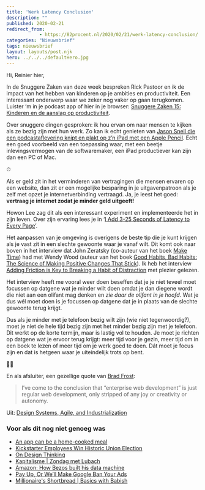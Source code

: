 ```yaml
---
title: 'Werk Latency Conclusion'
description: ""
published: 2020-02-21
redirect_from: 
            - https://82procent.nl/2020/02/21/werk-latency-conclusion/
categories: "Nieuwsbrief"
tags: nieuwsbrief	
layout: layouts/post.njk
hero: ../../../defaultHero.jpg
---
```

<!-- wp:paragraph -->

Hi, Reinier hier,

<!-- /wp:paragraph -->

<!-- wp:paragraph -->

In de Snuggere Zaken van deze week bespreken Rick Pastoor en ik de impact van het hebben van kinderen op je ambities en productiviteit. Een interessant onderwerp waar we zeker nog vaker op gaan terugkomen. Luister ‘m in je podcast app of hier in je browser: [Snuggere Zaken 15: Kinderen en de aanslag op productiviteit](https://www.snuggerezaken.nl/15).

<!-- /wp:paragraph -->

<!-- wp:paragraph -->

Over snuggere dingen gesproken: ik hou ervan om naar mensen te kijken als ze bezig zijn met hun werk. Zo kan ik echt genieten van [Jason Snell die een podcastaflevering knipt en plakt op z’n iPad met een Apple Pencil](https://youtu.be/675gW3a0IAc). Echt een goed voorbeeld van een toepassing waar, met een beetje inlevingsvermogen van de softwaremaker, een iPad productiever kan zijn dan een PC of Mac.

<!-- /wp:paragraph -->

<!-- wp:paragraph -->

⏱

<!-- /wp:paragraph -->

<!-- wp:paragraph -->

Als er geld zit in het verminderen van vertragingen die mensen ervaren op een website, dan zit er een mogelijke besparing in je uitgavenpatroon als je zelf met opzet je internetverbinding vertraagd. Ja, je leest het goed: **vertraag je internet zodat je minder geld uitgeeft!**

<!-- /wp:paragraph -->

<!-- wp:paragraph -->

Howon Lee zag dit als een interessant experiment en implementeerde het in zijn leven. Over zijn ervaring lees je in ‘[I Add 3-25 Seconds of Latency to Every Page](https://howonlee.github.io/2020/02/12/I-20Add-2020-20Seconds-20of-20Latency-20to-20Every-20Website-20I-20Visit.html)’.

<!-- /wp:paragraph -->

<!-- wp:paragraph -->

Het aanpassen van je omgeving is overigens de beste tip die je kunt krijgen als je vast zit in een slechte gewoonte waar je vanaf wilt. Dit komt ook naar boven in het interview dat John Zeratsky (co-auteur van het boek [Make Time](https://www.goodreads.com/book/show/37880811-make-time)) had met Wendy Wood (auteur van het boek [Good Habits, Bad Habits: The Science of Making Positive Changes That Stick](https://www.goodreads.com/book/show/43565368-good-habits-bad-habits)). Ik heb het interview [Adding Friction is Key to Breaking a Habit of Distraction](https://maketime.blog/article/wendy-wood-interview/) met plezier gelezen.

<!-- /wp:paragraph -->

<!-- wp:paragraph -->

Het interview heeft me vooral weer doen beseffen dat je je niet teveel moet focussen op datgene wat je minder wilt doen omdat je dan diegene wordt die niet aan een olifant mag denken en _zie daar de olifant in je hoofd_. Wat je dus wél moet doen is je focussen op datgene dat je in plaats van de slechte gewoonte terug krijgt.

<!-- /wp:paragraph -->

<!-- wp:paragraph -->

Dus als je minder met je telefoon bezig wilt zijn (wie niet tegenwoordig?), moet je niet de hele tijd bezig zijn met het minder bezig zijn met je telefoon. Dit werkt op de korte termijn, maar is lastig vol te houden. Je moet je richten op datgene wat je ervoor terug krijgt: meer tijd voor je gezin, meer tijd om in een boek te lezen of meer tijd om je werk goed te doen. Dát moet je focus zijn en dat is hetgeen waar je uiteindelijk trots op bent.

<!-- /wp:paragraph -->

<!-- wp:paragraph -->

🧑‍💼

<!-- /wp:paragraph -->

<!-- wp:paragraph -->

En als afsluiter, een gezellige quote van [Brad Frost](https://bradfrost.com):

<!-- /wp:paragraph -->

<!-- wp:quote -->

> I’ve come to the conclusion that “enterprise web development” is just regular web development, only stripped of any joy or creativity or autonomy.

<!-- /wp:quote -->

<!-- wp:paragraph -->

Uit: [Design Systems, Agile, and Industrialization](https://bradfrost.com/blog/post/design-systems-agile-and-industrialization/)

<!-- /wp:paragraph -->

<!-- wp:heading {"level":3} -->

### Voor als dit nog niet genoeg was

<!-- /wp:heading -->

<!-- wp:list -->

- [An app can be a home-cooked meal](https://www.robinsloan.com/notes/home-cooked-app/)
- [Kickstarter Employees Win Historic Union Election](https://www.vice.com/en_us/article/3a8pp5/kickstarter-employees-win-historic-union-election)
- [On Design Thinking](https://nplusonemag.com/issue-35/reviews/on-design-thinking/)
- [Kapitalisme | Zondag met Lubach](https://www.youtube.com/watch?v=VIc5crNUBBU)
- [Amazon: How Bezos built his data machine](https://www.bbc.co.uk/news/extra/CLQYZENMBI/amazon-data)
- [Pay Up, Or We’ll Make Google Ban Your Ads](https://krebsonsecurity.com/2020/02/pay-up-or-well-make-google-ban-your-ads/)
- [Millionaire's Shortbread | Basics with Babish](https://www.youtube.com/watch?v=GWAY5i3CMpo)

<!-- /wp:list -->

<!-- wp:block {"ref":214} /-->
